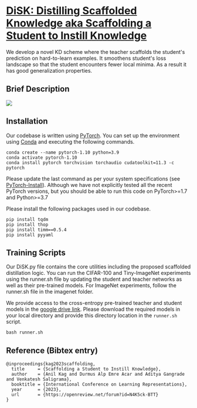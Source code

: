 # [DiSK: Distilling Scaffolded Knowledge aka Scaffolding a Student to Instill Knowledge](https://openreview.net/forum?id=N4K5ck-BTT)

We develop a novel KD scheme where the teacher scaffolds the student's prediction on hard-to-learn examples.  It smoothens student's loss landscape so that the student encounters fewer local minima. As a result it has good generalization properties.

## Brief Description  

![](<pdf/PDE-GlobalLayer-Poster.png>)


## Installation

Our codebase is written using [PyTorch](https://pytorch.org). You can set up the environment using [Conda](https://www.anaconda.com/products/individual) and executing the following commands.  

```
conda create --name pytorch-1.10 python=3.9
conda activate pytorch-1.10
conda install pytorch torchvision torchaudio cudatoolkit=11.3 -c pytorch
```

Please update the last command as per your system specifications (see [PyTorch-Install](https://pytorch.org/get-started/locally/)). Although we have not explicitly tested all the recent PyTorch versions, but you should be able to run this code on PyTorch>=1.7 and Python>=3.7


Please install the following packages used in our codebase.

```
pip install tqdm
pip install thop
pip install timm==0.5.4
pip install pyyaml
```

## Training Scripts 

Our DiSK.py file contains the core utilities including the proposed scaffolded distillation logic. You can run the CIFAR-100 and Tiny-ImageNet experiments using the runner.sh file by updating the student and teacher networks as well as their pre-trained models. For ImageNet experiments, follow the runner.sh file in the imagenet folder. 

We provide access to the cross-entropy pre-trained teacher and student models in the [google drive link](https://drive.google.com/drive/folders/1ZDJTXiPAzKOMd8n9wsHCS2-PQWHTbouS?usp=share_link). Please download the required models in your local directory and provide this directory location in the ```runner.sh``` script.

```
bash runner.sh
```

## Reference (Bibtex entry)


```
@inproceedings{kag2023scaffolding,
  title     = {Scaffolding a Student to Instill Knowledge},
  author    = {Anil Kag and Durmus Alp Emre Acar and Aditya Gangrade and Venkatesh Saligrama},
  booktitle = {International Conference on Learning Representations},
  year      = {2023},
  url       = {https://openreview.net/forum?id=N4K5ck-BTT}
}
```
